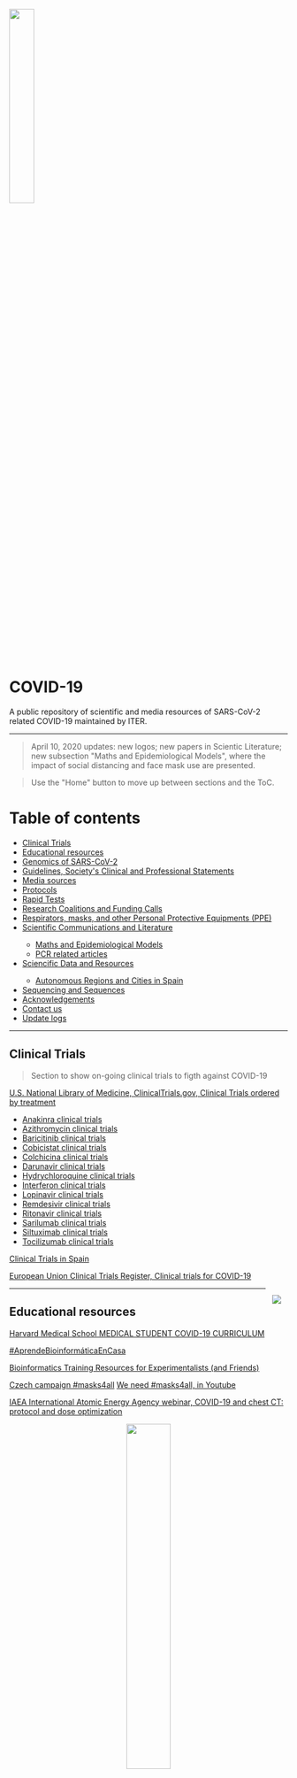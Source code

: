 <!-- ------------------ HEADER ------------------ -->
<!-- Developed and maintained by Jos&eacute; Miguel Lorenzo Salazar
<!-- Researcher on Human Genetics working at the Genomics Division
<!-- of the Institute of Technology an Renewable Energy (ITER)
<!-- Tenerife, Canary Islands, SPAIN
<!-- See the "Contact us" section to collaborate with us to growth
<!-- this repository. ;=)

<!-- ------------------ SECTION ------------------ -->
<p align="left">
  <a href="https://www.iter.es" title="Instituto Tecnológico y de Energ&iacute;as Renovables (ITER) / Institute of Technology and Renewable Energy (ITER)">
    <img src="https://www.iter.es/wp-content/uploads/2016/05/logo.png" width="30%" />
  </a>
</p>

# COVID-19
A public repository of scientific and media resources of SARS-CoV-2 related COVID-19 maintained by ITER.

<hr>
<!-- ------------------ SECTION ------------------ -->

> April 10, 2020 updates: new logos; new papers in Scientic Literature; new subsection "Maths and Epidemiological Models", where the impact of social distancing and face mask use are presented.

> Use the "Home" button to move up between sections and the ToC.

# Table of contents #
<ul>
  <li><a href="#Clinical Trials">Clinical Trials</a></li>
  <li><a href="#Educational resources">Educational resources</a></li>
  <li><a href="#Genomics of SARS-CoV-2">Genomics of SARS-CoV-2</a></li>
  <li><a href="#Guidelines, Society's Clinical and Professional Statements">Guidelines, Society's Clinical and Professional Statements</a></li>
  <li><a href="#Media sources">Media sources</a></li>
  <li><a href="#Protocols">Protocols</a></li>
  <li><a href="#Rapid Tests">Rapid Tests</a></li>
  <li><a href="#Research Coalitions and Funding Calls">Research Coalitions and Funding Calls</a></li>
  <li><a href="#Respirators, masks, and other Personal Protective Equipments (PPE)">Respirators, masks, and other Personal Protective Equipments (PPE)</a></li>
  <li><a href="#Scientific Communications and Literature" >Scientific Communications and Literature</a></li>
  <ul>
    <li><a href="#Maths and Epidemiological Models">Maths and Epidemiological Models </a></li>
    <li><a href="#PCR related articles">PCR related articles</a></li>
  </ul>
  <li><a href="#Sciencific Data and Resources" >Sciencific Data and Resources</a></li>
  <ul><li><a href="#Autonomous Regions and Cities in Spain" >Autonomous Regions and Cities in Spain</a></li></ul>
  <li><a href="#Sequencing and Sequences">Sequencing and Sequences</a></li> 
  <li><a href="#Acknowledgements">Acknowledgements</a></li>
  <li><a href="#Contact us">Contact us</a></li>
  <li><a href="#Update logs">Update logs</a></li>
  </ul>

<hr>
<!-- ------------------ SECTION ------------------ -->

<a name="Clinical Trials"></a>
## Clinical Trials ##
> Section to show on-going clinical trials to figth against COVID-19

[U.S. National Library of Medicine, ClinicalTrials.gov, Clinical Trials ordered by treatment](https://clinicaltrials.gov/ct2/results?cond=COVID&term=&cntry=&state=&city=&dist=)

<ul>

<li><a href="https://clinicaltrials.gov/ct2/results?term=anakinra&cond=COVID">Anakinra clinical trials</a></li>

<li><a href="https://clinicaltrials.gov/ct2/results?term=azithromycin&cond=COVID">Azithromycin clinical trials</a></li>

<li><a href="https://clinicaltrials.gov/ct2/results?term=baricitinib&cond=COVID">Baricitinib clinical trials</a></li>
 
<li><a href="https://clinicaltrials.gov/ct2/results?term=cobicistat&cond=COVID">Cobicistat clinical trials</a></li>

<li><a href="https://clinicaltrials.gov/ct2/results?term=colchicina&cond=COVID">Colchicina clinical trials</a></li>

<li><a href="https://clinicaltrials.gov/ct2/results?term=darunavir&cond=COVID">Darunavir clinical trials</a></li>

<li><a href="https://clinicaltrials.gov/ct2/results?term=hydrychloroquine&cond=COVID">Hydrychloroquine clinical trials</a></li>

<li><a href="https://clinicaltrials.gov/ct2/results?term=interferon&cond=COVID">Interferon clinical trials</a></li>

<li><a href="https://clinicaltrials.gov/ct2/results?term=lopinavir&cond=COVID">Lopinavir clinical trials</a></li>

<li><a href="https://clinicaltrials.gov/ct2/results?term=remdesivir&cond=COVID">Remdesivir clinical trials</a></li>

<li><a href="https://clinicaltrials.gov/ct2/results?term=ritonavir&cond=COVID">Ritonavir clinical trials</a></li>

<li><a href="https://clinicaltrials.gov/ct2/results?term=sarilumab&cond=COVID">Sarilumab clinical trials</a></li>

<li><a href="https://clinicaltrials.gov/ct2/results?term=siltuximab&cond=COVID">Siltuximab clinical trials</a></li>

<li><a href="https://clinicaltrials.gov/ct2/results?term=tocilizumab&cond=COVID">Tocilizumab clinical trials</a></li>

</ul>

[Clinical Trials in Spain](https://clinicaltrials.gov/ct2/results?cond=COVID-19&term=&cntry=ES&state=&city=&dist=&Search=Search)

[European Union Clinical Trials Register, Clinical trials for COVID-19](https://www.clinicaltrialsregister.eu/ctr-search/search?query=covid-19)

<p align="right">
  <a href="#covid-19" title="Up">
    <img src="https://github.com/genomicsITER/COVID-19/blob/master/images/home-icon.png" style="float: right; margin: 10px; padding: 2px;" />
  </a>
</p>

<hr>
<!-- ------------------ SECTION ------------------ -->

<a name="Educational resources"></a>
## Educational resources ##
[Harvard Medical School MEDICAL STUDENT COVID-19 CURRICULUM](https://docs.google.com/document/d/13JfRRw1GEIKz4JCde8WcQBCHnu-7nn11P_z0dHov1eA/preview#)

[#AprendeBioinformáticaEnCasa](https://bioinfogp.cnb.csic.es/courses/quedateencasa/)

[Bioinformatics Training Resources for Experimentalists (and Friends)](https://jasondk.github.io/bioinformatics-edu/)

[Czech campaign #masks4all](https://docs.google.com/document/u/0/d/1EWpWmyjzM4sNBF-7jp_1Y9a-pqiRg0wakGXy7kj11RA/mobilebasic)
[We need #masks4all, in Youtube](https://youtu.be/BoDwXwZXsDI)

[IAEA International Atomic Energy Agency webinar, COVID-19 and chest CT: protocol and dose optimization](https://www.iaea.org/resources/webinar/covid-19-and-chest-ct-protocol-and-dose-optimization)
<p align="center">
    <a href="https://www.iaea.org/resources/webinar/covid-19-and-chest-ct-protocol-and-dose-optimization" title="See this resource">
      <img src="https://www.iaea.org/sites/default/files/iaea-logo.png" width="40%"/>
    </a> 
</p>

[COVID-19 Preparedness for Radiotherapy Departments - Towards Consensus on Best Practices](https://humanhealth.iaea.org/HHW/)
<p align="center">
    <a href="https://humanhealth.iaea.org/HHW/" title="See this resource">
      <img src="https://humanhealth.iaea.org/HHW/resources/images/product-name.png" width="40%"/>
    </a> 
</p>

[Actualización sobre la situación de la COVID-19, Dr. Josep Maria Miró](https://www.youtube.com/watch?v=VcURN4NnaJI)

[SARS-CoV-2 (COVID-19) by the n. EPIDEMIOLOGY AND GLOBAL HEALTH MICROBIOLOGY AND INFECTIOUS DISEASE elife](https://elifesciences.org/articles/57309)

[International AIDS Society COVID-19 and HIV: Webinar series: "COVID-19 and HIV: What you need to know"](https://www.iasociety.org/HIV-Programmes/Cross-cutting-issues/COVID-19-and-HIV-Webinars)

<p align="right">
  <a href="#covid-19" title="Up">
    <img src="https://github.com/genomicsITER/COVID-19/blob/master/images/home-icon.png" style="float: right; margin: 10px; padding: 2px;" />
  </a>
</p>

<hr>
<!-- ------------------ SECTION ------------------ -->

<a name="Genomics of SARS-CoV-2"></a>
## Genomics of SARS-CoV-2 ##
> Section devoted to show main findings in the virus genome.

[Reproducible analyses for rejecting rare genomic inversions in SARS-CoV-2](https://github.com/alexcritschristoph/sars_cov_2_inversion)

[SARS-CoV-2 exhibits intra-host genomic plasticity and low-frequency polymorphic quasispecies](https://www.biorxiv.org/content/10.1101/2020.03.27.009480v1)

[Proyecto Epidemiologia Genomica COVID 19](https://evosalut1.uv.es/)

[CovProfile: profiling the viral genome and gene expressions of SARS-COV2](https://www.biorxiv.org/content/10.1101/2020.04.05.026146v1)

[MERS-CoV recombination: implications about the reservoir and potential for adaptation](https://academic.oup.com/ve/article/2/1/vev023/1753363)

[Genomic diversity of SARS-CoV-2 in Coronavirus Disease 2019 patients](https://academic.oup.com/cid/advance-article/doi/10.1093/cid/ciaa203/5780800)

[The proximal origin of SARS-CoV-2](https://www.nature.com/articles/s41591-020-0820-9)

[Complete Genome Sequence of a 2019 Novel Coronavirus (SARS-CoV-2) Strain Isolated in Nepal](https://mra.asm.org/content/9/11/e00169-20)

[Nanopore target sequencing for accurate and comprehensive detection of SARS-CoV-2 and other respiratory viruses](https://www.medrxiv.org/content/10.1101/2020.03.04.20029538v1)

[Genomic variations of SARS-CoV-2 suggest multiple outbreak sources of transmission](https://www.medrxiv.org/content/10.1101/2020.02.25.20027953v2)

[A SARS-CoV-2-Human Protein-Protein Interaction Map Reveals Drug Targets and Potential Drug-Repurposing](https://www.biorxiv.org/content/10.1101/2020.03.22.002386v3)

[SARS-CoV-2 Receptor ACE2 is an Interferon-Stimulated Gene in Human Airway Epithelial Cells and Is Enriched in Specific Cell Subsets Across Tissues](https://papers.ssrn.com/sol3/papers.cfm?abstract_id=3555145)

[RNA based mNGS approach identifies a novel human coronavirus from two individual pneumonia cases in 2019 Wuhan outbreak](https://www.tandfonline.com/doi/full/10.1080/22221751.2020.1725399)

[Global patterns in coronavirus diversity](https://academic.oup.com/ve/article/3/1/vex012/3866407)

[Evolutionary origins of the SARS-CoV-2 sarbecovirus lineage responsible for the COVID-19 pandemic](https://www.biorxiv.org/content/10.1101/2020.03.30.015008v1)

[LAMP-Seq: Population-Scale COVID-19 Diagnostics Using a Compressed Barcode Space](https://www.biorxiv.org/content/10.1101/2020.04.06.025635v1)

[Characterisation of the transcriptome and proteome of SARS-CoV-2 using direct RNA sequencing and tandem mass spectrometry reveals evidence for a cell passage induced in-frame deletion in the spike glycoprotein that removes the furin-like cleavage site](https://www.biorxiv.org/content/10.1101/2020.03.22.002204v1)

[The architecture of SARS-CoV-2 transcriptome](https://www.biorxiv.org/content/10.1101/2020.03.12.988865v2)

[Direct RNA sequencing and early evolution of SARS-CoV-2](https://www.biorxiv.org/content/10.1101/2020.03.05.976167v2)

[Genomic determinants of pathogenicity in SARS-CoV-2 and other human coronaviruses](https://www.biorxiv.org/content/10.1101/2020.04.05.026450v1)

[Gene expression and in situ protein profiling of candidate SARS-CoV-2 receptors in human airway epithelial cells and lung tissue](https://www.biorxiv.org/content/10.1101/2020.04.07.030742v1)

[The severe acute respiratory syndrome coronavirus 2 (SARS-CoV-2) envelope (E) protein harbors a conserved BH3-like motif](https://www.biorxiv.org/content/10.1101/2020.04.09.033522v1)

<p align="right">
  <a href="#covid-19" title="Up">
    <img src="https://github.com/genomicsITER/COVID-19/blob/master/images/home-icon.png" style="float: right; margin: 10px; padding: 2px;" />
  </a>
</p>
<!-- ------------------ END of GENOMICS SECTION ------------------ -->

<hr>
<!-- ------------------ SECTION ------------------ -->

<a name="Guidelines, Society's Clinical and Professional Statements"></a>
## Guidelines
> A colection of guides and documents from different natianal and international institutions with means to protect people againts COVID-19, including biosafety guidelines, decontamination recommendations and risks, etc. 
> The opinions expressed in there do not reflect ITER institutional position.

[WHO - Laboratory Biosafety Manual - Third Edition](https://www.who.int/csr/resources/publications/biosafety/WHO_CDS_CSR_LYO_2004_11/en/) 

[SemiSyuc]() 
https://semicyuc.org/covid-19/#Documentos
[Plan de Contingencia para los Servicios de Medicina Intensiva frente a la pandemia COVID-19](https://semicyuc.org/wp-content/uploads/2020/03/Plan-Contingencia-COVID-19.pdf) 

[Recommended Guidance for Extended Use and Limited Reuse of N95 Filtering Facepiece Respirators in Healthcare Settings](https://www.cdc.gov/niosh/topics/hcwcontrols/recommendedguidanceextuse.html)

[Recomendaciones Institucionales de la Sociedad Española de Enfermedades Infeccionas y Microbiología Clínica (SEIMC)](https://seimc.org/documentos-cientificos/recomendaciones-institucionales) 

[Documento de posicionamiento de la SEIMC sobre el diagnstico microbiológo de COVID-19](https://seimc.org/contenidos/documentoscientificos/recomendaciones/seimc-rc-2020-Posicionamiento_SEIMC_diagnostico_microbiologico_COVID19.pdf)

[USA CDC Clean & Disinfect
Interim Recommendations for US Households with Suspected/Confirmed Coronavirus Disease 2019](https://www.cdc.gov/coronavirus/2019-ncov/prepare/cleaning-disinfection.html) 

[WHO Laboratory biosafety guidance related to coronavirus disease (COVID-19) interim guidance, 19 March 2020:](https://apps.who.int/iris/handle/10665/331500)
<p align="center">
    <a href="https://apps.who.int/iris/handle/10665/331500" title="See this resource">
      <img src="https://apps.who.int/iris/themes/WHO//images/en/who_logo.svg" width="30%"/>
    </a> 
</p>

[Novel Coronavirus (COVID-19): The American Thoracic Society (ATS) Response](https://www.thoracic.org/professionals/clinical-resources/disease-related-resources/novel-coronavirus.php)
<p align="center">
    <a href="https://www.thoracic.org/professionals/clinical-resources/disease-related-resources/novel-coronavirus.php" title="See this resource">
      <img src="https://www.thoracic.org/_files/images/logoats.jpg" width="40%"/>
    </a> 
</p>

[CEN and CENELEC make European standards available to help prevent the COVID-19 contagion](https://www.cencenelec.eu/News/Press_Releases/Pages/PR-2020-003.aspx)
<p align="center">
    <a href="https://www.cencenelec.eu/News/Press_Releases/Pages/PR-2020-003.aspx" title="See this resource">
      <img src="https://www.cencenelec.eu/_layouts/1033/STYLES/CENCENELECResponsive/img/device-cen-cenelec.gif" width="40%"/>
    </a> 
</p>

[European CDC, Considerations relating to social distancing measures in response to COVID-19 – second update](https://www.ecdc.europa.eu/en/publications-data/considerations-relating-social-distancing-measures-response-covid-19-second)
<p align="center">
    <a href="https://www.ecdc.europa.eu/en/publications-data/considerations-relating-social-distancing-measures-response-covid-19-second" title="See this resource">
      <img src="https://www.ecdc.europa.eu/profiles/custom/ecdc/themes/anthrax/images/logo-ecdc.png" width="25%"/>
    </a> 
</p>

[WHO Home care for patients with COVID-19 presenting with mild symptoms and management of their contacts](https://www.who.int/publications-detail/home-care-for-patients-with-suspected-novel-coronavirus-(ncov)-infection-presenting-with-mild-symptoms-and-management-of-contacts)

[WHO several guidelines to protect Workers Health](https://www.who.int/emergencies/diseases/novel-coronavirus-2019/technical-guidance/health-workers)

<p align="right">
  <a href="#covid-19" title="Up">
    <img src="https://github.com/genomicsITER/COVID-19/blob/master/images/home-icon.png" style="float: right; margin: 10px; padding: 2px;" />
  </a>
</p>

<hr>
<!-- ------------------ SECTION ------------------ -->

<a name="Media sources"></a>
## Media sources
> Selected media articles because of their informative content.
> The opinions expressed in there do not reflect ITER institutional position.

[Financial Times](https://www.ft.com/coronavirus-latest) 

[Example of a device using UV-C for decontamination](https://www.tmghealthtech.com/rds-32) 

[Example of a Rapid Bio Decontamination Service, from Bioquell](https://www.bioquell.com/life-sciences/systems-and-services/decontamination/?lang=en-uk) 

[How did Spain get its coronavirus response so wrong?](https://www.theguardian.com/world/2020/mar/26/spain-coronavirus-response-analysis)

[Mount Sinai to Begin the Transfer of COVID-19 Antibodies into Critically Ill Patients](https://inside.mountsinai.org/blog/mount-sinai-to-begin-the-transfer-of-covid-19-antibodies-into-critically-ill-patients/)

[Los sesgos que engañan al cerebro durante la pandemia, El País](https://elpais.com/ciencia/2020-03-26/los-sesgos-que-enganan-al-cerebro-durante-la-pandemia.html) 

[The Ibuprofen Debate Reveals the Danger of Covid-19 Rumors](https://www.wired.com/story/the-ibuprofen-debate-reveals-the-danger-of-covid-19-rumors/) 

[Rockefeller-Led Team Launches Initiative to Study COVID-19 Genetic Vulnerability (GenomeWeb)](https://www.genomeweb.com/infectious-disease/rockefeller-led-team-launches-initiative-study-covid-19-genetic-vulnerability)

[El Cabildo de Tenerife aporta una máquina de análisis de COVID-19](http://www.diariodetenerife.info/el-cabildo-de-tenerife-aporta-una-maquina-de-analisis-de-covid-19-que-hace-50-pruebas-por-hora/)

[Investigadores del ITER y de La Candelaria aceleran el método de diagnóstico del Covid-19](http://www.diariodetenerife.info/investigadores-del-iter-y-de-la-candelaria-aceleran-el-metodo-de-diagnostico-del-covid-19/)

[COVID-19: Why we should all wear masks — There is new scientific rationale](https://medium.com/@Cancerwarrior/covid-19-why-we-should-all-wear-masks-there-is-new-scientific-rationale-280e08ceee71)

[Over 24,000 coronavirus research papers are now available in one place](https://www.technologyreview.com/s/615367/coronavirus-24000-research-papers-available-open-data/)

[How sewage could reveal true scale of coronavirus outbreak](https://www.nature.com/articles/d41586-020-00973-x)

[Why It’s So Freaking Hard To Make A Good COVID-19 Model](https://fivethirtyeight.com/features/why-its-so-freaking-hard-to-make-a-good-covid-19-model/)

[NYT, Bad News Wrapped in Protein: Inside the Coronavirus Genome](https://www.nytimes.com/interactive/2020/04/03/science/coronavirus-genome-bad-news-wrapped-in-protein.html)

<p align="right">
  <a href="#covid-19" title="Up">
    <img src="https://github.com/genomicsITER/COVID-19/blob/master/images/home-icon.png" style="float: right; margin: 10px; padding: 2px;" />
  </a>
</p>

<hr>
<!-- ------------------ SECTION ------------------ -->

<a name="Protocols"></a>
## Protocols ##

[Shared SARS-COV-2 DIAGNOSTIC PIPELINES at FinDX](https://www.finddx.org/covid-19/pipeline/)
<p align="center">
    <a href="https://www.finddx.org/covid-19/pipeline/" title="See this resource">
      <img src="https://www.finddx.org/wp-content/themes/find/img/logo_header.svg" width="15%"/>
    </a> 
</p>

[WHO Coronavirus disease (COVID-19) technical guidance: Laboratory testing for 2019-nCoV in humans (Updated March 25, 2020)](https://www.who.int/emergencies/diseases/novel-coronavirus-2019/technical-guidance/laboratory-guidance) [In-house developed molecular assays, not validated, probably still under development, but not necessarily updated here](https://www.who.int/docs/default-source/coronaviruse/whoinhouseassays.pdf?sfvrsn=de3a76aa_2)

<ul>
<li>
<a href="http://ivdc.chinacdc.cn/kyjz/202001/t20200121_211337.html" title="See this resorce">China CDC Primers and probes for detection 2019-nCoV (24 January 2020)</a>
  </li>
<li>
<a href="https://www.who.int/docs/default-source/coronaviruse/protocol-v2-1.pdf?sfvrsn=a9ef618c_2" title="See this resorce">Diagnostic detection of Wuhan coronavirus 2019 by real-time RT-PCR – Charité, Berlin Germany (17 January 2020)</a>
  </li>
<li>
<a href="https://www.who.int/docs/default-source/coronaviruse/peiris-protocol-16-1-20.pdf?sfvrsn=af1aac73_4" title="See this resorce">Detection of 2019 novel coronavirus (2019-nCoV) in suspected human cases by RT-PCR – Hong Kong University (23 January 2020)</a>
  </li>
<li>
<a href="https://www.who.int/docs/default-source/coronaviruse/conventional-rt-pcr-followed-by-sequencing-for-detection-of-ncov-rirl-nat-inst-health-t.pdf?sfvrsn=42271c6d_4" title="See this resorce">PCR and sequencing protocol for 2019-nCoV - Department of Medical Sciences, Ministry of Public Health, Thailand (Updated 28 January 2020)</a>
  </li>
<li>
<a href="https://www.who.int/docs/default-source/coronaviruse/method-niid-20200123-2.pdf?sfvrsn=fbf75320_7" title="See this resorce">PCR and sequencing protocols for 2019-nCoV- National Institute of Infectious Diseases Japan (24 January 2020)</a>
  </li>
<li>
<a href="https://www.fda.gov/media/134922/download" title="See this resorce">US CDC Real-Time RT-PCR Panel for Detection 2019-Novel Coronavirus (28 January 2020)</a>
  </li>
<li>
<a href="https://www.who.int/docs/default-source/coronaviruse/uscdcrt-pcr-panel-primer-probes.pdf?sfvrsn=fa29cb4b_2" title="See this resorce">US CDC panel primer and probes– U.S. CDC, USA (28 January 2020)</a>
  </li>
<li>
<a href="https://www.who.int/docs/default-source/coronaviruse/real-time-rt-pcr-assays-for-the-detection-of-sars-cov-2-institut-pasteur-paris.pdf?sfvrsn=3662fcb6_2" title="See this resorce">Real-time RT-PCR assays for the detection of SARS-CoV-2 Institut Pasteur, Paris (2 March 2020)</a>
  </li>
</ul>
  
[RT-qPCR detection of SARS-CoV-2 RNA from patient nasopharyngeal swab using Qiagen RNEasy kits or directly via omission of an extraction step](https://www.biorxiv.org/content/10.1101/2020.03.20.001008v1) 

[Broad Institute](https://www.broadinstitute.org/files/publications/special/COVID-19%20detection%20(updated).pdf) 

[Analytical sensibility and specificity of two RT-qPCR protocols for SARS-CoV-2 detection performed in an automated workflow](https://www.medrxiv.org/content/10.1101/2020.03.07.20032326v1) 

[NIID Japan](https://www.niid.go.jp/niid/en/2019-ncov-e/9334-ncov-vir3-2.html)
[Detection of second case of 2019-nCoV infection in Japan](https://www.niid.go.jp/niid/en/examination.html)

[USA CDC Center for Disease and Control Coronavirus Disease 2019 (COVID-19)](https://www.cdc.gov/coronavirus/2019-ncov/lab/index.html?CDC_AA_refVal=https%3A%2F%2Fwww.cdc.gov%2Fcoronavirus%2F2019-ncov%2Flab%2Frt-pcr-detection-instructions.html) 
[RT-PCR protocol](https://www.fda.gov/media/134922/download) 

[Chinese Center for Disease and Control and Prevention](http://www.chinacdc.cn/en/COVID19/)
[China CDC Real-time RT-PCR protocol](http://www.chinacdc.cn/en/COVID19/202003/P020200323390496137554.pdf)

[SwabSeq. Allows for detection of SARS-COV-2 genomic RNA, without purification, in a single-step RT-PCR followed by sequencing. By OctanBio](https://github.com/octantbio/SwabSeq)

[A Massively Parallel COVID-19 Diagnostic Assay for Simultaneous Testing of 19200 Patient Samples, in Twitter](https://twitter.com/hsalis/status/1241121806473461760?s=20)  | [Protocol](https://t.co/x2c2v8uvw3?amp=1) | [Primers & Spike-in Controls](https://t.co/9cWzQrfz5P?amp=1)

[DIRECT RT-qPCR DETECTION OF SARS-CoV-2 RNA FROM PATIENT NASOPHARYNGEAL SWABS WITHOUT AN RNA EXTRACTION STEP](https://www.biorxiv.org/content/10.1101/2020.03.20.001008v2)

<p align="right">
  <a href="#covid-19" title="Up">
    <img src="https://github.com/genomicsITER/COVID-19/blob/master/images/home-icon.png" style="float: right; margin: 10px; padding: 2px;" />
  </a>
</p>

<hr>
<!-- ------------------ SECTION ------------------ -->

<a name="Rapid Tests"></a>
## Rapid Tests ##
> Section to highlight contributions to rapid tests production and testing.

[Fast, portable tests come online to curb coronavirus pandemic, Nature. See table inside](https://www.nature.com/articles/d41587-020-00010-2)

<p align="right">
  <a href="#covid-19" title="Up">
    <img src="https://github.com/genomicsITER/COVID-19/blob/master/images/home-icon.png" style="float: right; margin: 10px; padding: 2px;" />
  </a>
</p>

<hr>
<!-- SECTION -->

<a name="Research Coalitions and Funding Calls"></a>
## Research Coalitions and Funding Calls ##
> Section to collect open calls in the research funding arena.

[COVID-19 Clinical Research Coalition](https://covid19crc.org/)

[COVID-Zero Coalition](https://wellcome.ac.uk/what-we-do/our-work/coronavirus-covid-19/investment/covid-zero)

[WHO The Global Preparedness Monitoring Board](https://apps.who.int/gpmb/)

[CaixaImpulse COVID-19 Call for projects that address the COVID-19 emergency open until 15 April](https://caixaimpulse.com/programme?program_id=PROGRAMME_COVID_19)

[European Comission Funding & tender opportunities Single Electronic Data Interchange Area (SEDIA)](https://ec.europa.eu/info/funding-tenders/opportunities/portal/screen/covid-19)

[European Research Council List of ERC-funded Research Projects related to coronavirus](https://erc.europa.eu/list-erc-funded-research-projects-related-coronavirus)

[European Comission Coronavirus research and innovation. Research and innovation projects and initiatives to tackle the spread of coronavirus and preparedness for other outbreaks](https://ec.europa.eu/info/research-and-innovation/research-area/health-research-and-innovation/coronavirus-research_en)

[Solicitud urgente de Expresiones de Interés para la financiacin extraordinaria de proyectos de investigacin sobre el SARS-CoV-2 y la enfermedad COVID-19, Ministerio de Ciencia e Innovacin, España](https://www.isciii.es/QueHacemos/Financiacion/Paginas/SolicitudExpresionesInteresCoVid19.aspx#new_tab?utm_source=rss&utm_medium=rss&utm_campaign=solicitud-urgente-de-expresiones-de-interes-para-la-financiacion-extraordinaria-de-proyectos-de-investigacion-sobre-el-sars-cov-2-y-la-enfermedad-covid19)

[The Open COVID Pledge](https://opencovidpledge.org/)
<p align="center">
    <a href="https://opencovidpledge.org/" title="See this resource">
      <img src="https://opencovidpledge.org/wp-content/uploads/OCP_Logos/cropped-OCP_WP_logo_240x240.png" width="20%"/>
    </a> 
</p>

<p align="right">
  <a href="#covid-19" title="Up">
    <img src="https://github.com/genomicsITER/COVID-19/blob/master/images/home-icon.png" style="float: right; margin: 10px; padding: 2px;" />
  </a>
</p>

<hr>
<!-- ------------------ SECTION ------------------ -->

<a name="Respirators, masks, and other Personal Protective Equipments (PPE)"></a>
## Respirators, masks, and other Personal Protective Equipments (PPE)
> A selection of websites to understand what a respirator or a mask is, and what are the differences between the different personal protective equipments.

[N95 Respirators and Surgical Masks (Face Masks)](https://www.fda.gov/medical-devices/personal-protective-equipment-infection-control/n95-respirators-and-surgical-masks-face-masks)

[Comparison of nanoparticle filtration performance of NIOSH-approved and CE-marked particulate filtering facepiece respirators](https://www.ncbi.nlm.nih.gov/pubmed/19261695)
https://www.ncbi.nlm.nih.gov/pubmed/19261695

[Comparison of FFP2, KN95, and N95 and Other Filtering Facepiece Respirator Classes](https://multimedia.3m.com/mws/media/1791500O/comparison-ffp2-kn95-n95-filtering-facepiece-respirator-classes-tb.pdf) 

[Ventilators are in high demand for Covid-19 patients. How do they work?](https://www.statnews.com/2020/03/30/covid-19-ventilators-how-they-work/)

[Guías para la fabricación de mascarillas y ropa de protección, Ministerio de Sanidad](https://www.mincotur.gob.es/es-es/COVID-19/Paginas/guias-para-fabricacion-de-mascarillas-y-ropa-de-proteccion.aspx)

[Clarificación de los diferentes tipos de mascarillas, Ministerio de Sanidad](https://www.redaccionmedica.com/contenido/images/1_clarificacion_diferentes_tipos_mascarillas.pdf)

[Marcado CE de las mascarillas, Ministerio de Industrial, Comercio y Turismo](https://www.mincotur.gob.es/es-es/COVID-19/GuiaFabricacionEPIs/2_mascarillas_tipo_EPI_como_legalizarlas_v2.0.pdf)

[Widespread use of face masks in public may slow the spread of SARS CoV-2: an ecological study](https://www.medrxiv.org/content/10.1101/2020.03.31.20048652v1)

[Face mask use in the general population and optimal resource allocation during the COVID-19 pandemic](https://www.medrxiv.org/content/10.1101/2020.04.04.20052696v1)

[Efficacy of face mask in preventing respiratory virus transmission: a systematic review and meta-analysis](https://www.medrxiv.org/content/10.1101/2020.04.03.20051649v1)

[Can N95 respirators be reused after disinfection? And for how many times?](https://www.medrxiv.org/content/10.1101/2020.04.01.20050443v1)

[N95 Mask Decontamination using Standard Hospital Sterilization Technologies](https://www.medrxiv.org/content/10.1101/2020.04.05.20049346v1)


<p align="right">
  <a href="#covid-19" title="Up">
    <img src="https://github.com/genomicsITER/COVID-19/blob/master/images/home-icon.png" style="float: right; margin: 10px; padding: 2px;" />
  </a>
</p>

<hr>
<!-- ------------------ SECTION ------------------ -->

<a name="Scientific Communications and Literature"></a>
## Scientific Communications and Literature
> Reminder. Notice that a number of these papers might be preliminary reports that have not been peer-reviewed. 
> They should not be regarded as conclusive, guide clinical practice/health-related behavior, or be reported in news media as established information.
<br />

[COVID-19 SARS-CoV-2 preprints from medRxiv and bioRxiv](https://connect.medrxiv.org/relate/content/181)
<p align="center">
    <a href="https://connect.medrxiv.org/relate/content/181" title="See this resource">
      <img src="https://github.com/genomicsITER/COVID-19/blob/master/images/medRxiv-bioRxiv.png" width="40%"/>
    </a> 
</p>

[REACTing research & action targeting emerging infectious diseases web portal. Selection of the most relevant articles published on COVID-19 on a bi-weekly basis. France](https://reacting.inserm.fr/literature-review/)

[SemanticScholar COVID-19 Open Research Dataset (CORD-19)](https://pages.semanticscholar.org/coronavirus-research)
<p align="center">
    <a href="https://pages.semanticscholar.org/coronavirus-research" title="See this resource">
      <img src="https://github.com/genomicsITER/COVID-19/blob/master/images/CORD-19.png" width="40%"/>
    </a> 
</p>

[Early warnings of novel coronavirus from genomic epidemiology and the global open scientific response](https://bedford.io/blog/genomic-epi-for-ncov-response/) 

[A Novel Coronavirus from Patients with Pneumonia in China, 2019](https://www.nejm.org/doi/10.1056/NEJMoa2001017) 

[Novel 2019 coronavirus genome](http://virological.org/t/novel-2019-coronavirus-genome/319) 

[Early Transmission Dynamics in Wuhan, China, of Novel Coronavirus–Infected Pneumonia](https://www.nejm.org/doi/full/10.1056/NEJMoa2001316) 

[Aerosol and Surface Stability of SARS-CoV-2 as Compared with SARS-CoV-1](https://www.nejm.org/doi/full/10.1056/NEJMc2004973) 

[A pneumonia outbreak associated with a new coronavirus of probable bat origin](https://www.nature.com/articles/s41586-020-2012-7?WT.ec_id=NATURE-20200312) 

[Research and Development on Therapeutic Agents and Vaccines for COVID-19 and Related Human Coronavirus Diseases](https://pubs.acs.org/doi/10.1021/acscentsci.0c00272) 

[A new coronavirus associated with human respiratory disease in China](https://www.nature.com/articles/s41586-020-2008-3?WT.ec_id=NATURE-20200312) 

[Rational use of face masks in the COVID-19 pandemic](https://www.thelancet.com/journals/lanres/article/PIIS2213-2600(20)30134-X) 

[Three Emerging Coronaviruses in Two Decades
The Story of SARS, MERS, and Now COVID-19](https://academic.oup.com/ajcp/article/153/4/420/5735509) 

[Genomic characterisation and epidemiology of 2019 novel coronavirus: implications for virus origins and receptor binding](https://www.sciencedirect.com/science/article/pii/S0140673620302518) 

[Characteristics of pediatric SARS-CoV-2 infection and potential evidence for persistent fecal viral shedding](https://doi.org/10.1038/s41591-020-0817-4) 

[A contingency plan for the management of the 2019 novel coronavirus outbreak in neonatal intensive care units](https://www.thelancet.com/journals/lanchi/article/PIIS2352-4642(20)30040-7/fulltext) 

[Managing neonates with respiratory failure due to SARS-CoV-2](https://www.thelancet.com/journals/lanchi/article/PIIS2352-4642(20)30073-0/fulltext) 

[Clinical course and risk factors for mortality of adult inpatients with COVID-19 in Wuhan, China: a retrospective cohort study](https://www.thelancet.com/journals/lancet/article/PIIS0140-6736(20)30566-3/fulltext) 

[Clinical Features of 69 Cases with Coronavirus Disease 2019 in Wuhan,China](https://doi.org/10.1093/cid/ciaa272) 

[Coronavirus Disease 2019: Coronaviruses and Blood Safety](https://doi.org/10.1016/j.tmrv.2020.02.003) 

[COVID-19: what is next for public health?](https://doi.org/10.1016/S0140-6736(20)30374-3) 

[Transmission of 2019-nCoV Infection from an Asymptomatic Contact in Germany](https://www.nejm.org/doi/full/10.1056/NEJMc2001468) 

[Understanding of COVID-19 based on current evidence](https://www.ncbi.nlm.nih.gov/pubmed/32096567) 

[Aerosol and Surface Stability of SARS-CoV-2 as Compared with SARS-CoV-1](https://www.nejm.org/doi/full/10.1056/NEJMc2004973) 

[Clinical Characteristics of Coronavirus Disease 2019 in China](https://www.nejm.org/doi/full/10.1056/NEJMoa2002032) 

[A Trial of Lopinavir–Ritonavir in Adults Hospitalized with Severe Covid-19](https://www.nejm.org/doi/full/10.1056/NEJMoa2001282) 

[CDC Coronavirus Disease 2019 (COVID-19) publications](https://www.cdc.gov/coronavirus/2019-ncov/publications.html) 

[Molecular Diagnosis of a Novel Coronavirus (2019-nCoV) Causing an Outbreak of Pneumonia](https://academic.oup.com/clinchem/advance-article/doi/10.1093/clinchem/hvaa029/5719336) 

[NIID National Institute for Infectious Diseases Manual for the Detection of Pathogen 2019-nCoV](https://www.niid.go.jp/niid/en/examination/9493-labmanual-en.html) 

[Coronavirus Disease 2019 (COVID-19) in Italy](https://jamanetwork.com/journals/jama/fullarticle/2763401) 

[Case-Fatality Rate and Characteristics of Patients Dying in Relation to COVID-19 in Italy](https://jamanetwork.com/journals/jama/fullarticle/2763667) 

[Critical Care Utilization for the COVID-19 Outbreak in Lombardy, Italy. Early Experience and Forecast During an Emergency Response](https://jamanetwork.com/journals/jama/fullarticle/2763188)

[Detection of SARS-CoV-2 in Different Types of Clinical Specimens](https://jamanetwork.com/journals/jama/fullarticle/2762997) 

[OVID-19 in Singapore—Current Experience: Critical Global Issues That Require Attention and Action](https://jamanetwork.com/journals/jama/fullarticle/2761890)

[Coronavirus Disease 2019 and Influenza](https://jamanetwork.com/journals/jama/fullarticle/2762386) 

[Coronavirus Infections—More Than Just the Common Cold](https://jamanetwork.com/journals/jama/fullarticle/2759815) 

[Direct RNA nanopore sequencing of full-length coronavirus genomes provides novel insights into structural variants and enables modification analysis](https://europepmc.org/article/MED/31439691) 

[Diagnosis of Acute Respiratory Syndrome Coronavirus 2 Infection by Detection of Nucleocapsid Protein](https://www.medrxiv.org/content/10.1101/2020.03.07.20032524v2)

[Clinical course and risk factors for mortality of adult inpatients with COVID-19 in Wuhan, China: a retrospective cohort study](https://www.thelancet.com/journals/lancet/article/PIIS0140-6736(20)30566-3/fulltext)

[Transcriptional Inhibition of Host Viral Entry Proteins as a Therapeutic Strategy for SARS-CoV-2](https://www.preprints.org/manuscript/202003.0360/v1)

[Human leukocyte antigen susceptibility map for SARS-CoV-2](https://www.medrxiv.org/content/10.1101/2020.03.22.20040600v1)

[An international comparison of the second derivative of COVID-19 deaths after implementation of social distancing measures](https://www.medrxiv.org/content/10.1101/2020.03.25.20041475v1)

[Estimating the number of infections and the impact of nonpharmaceutical interventions on COVID-19 in 11 European countries](https://www.imperial.ac.uk/media/imperial-college/medicine/sph/ide/gida-fellowships/Imperial-College-COVID19-Europe-estimates-and-NPI-impact-30-03-2020.pdf)

[Susceptibility of ferrets, cats, dogs, and different domestic animals to SARS-coronavirus-2](https://www.biorxiv.org/content/10.1101/2020.03.30.015347v1)

[https://www.medrxiv.org/content/10.1101/2020.02.26.20028373v1.full.pdf](https://www.medrxiv.org/content/10.1101/2020.02.26.20028373v1)

[Development of a Laboratory-safe and Low-cost Detection Protocol for SARS-CoV-2 of the Coronavirus Disease 2019 (COVID-19)](http://www.en-journal.org/journal/view.html?doi=10.5607/en20009)

[Clinical and virological data of the first cases of COVID-19 in Europe: a case series](https://www.sciencedirect.com/science/article/pii/S1473309920302000?via%3Dihub)

[SARS-CoV-2 detection from nasopharyngeal swab samples without RNA extraction](https://www.biorxiv.org/content/10.1101/2020.03.28.013508v1)

[Nature Special Report. Special report: The simulations driving the world’s response to COVID-19. How epidemiologists rushed to model the coronavirus pandemic](https://www.nature.com/articles/d41586-020-01003-6)

[Respiratory virus shedding in exhaled breath and efficacy of face masks](https://www.nature.com/articles/s41591-020-0843-2)

[SARS-CoV-2 neutralizing serum antibodies in cats: a serological investigation](https://www.biorxiv.org/content/10.1101/2020.04.01.021196v1)

[Virological assessment of hospitalized patients with COVID-2019](https://www.nature.com/articles/s41586-020-2196-x)

[Identifying SARS-CoV-2 related coronaviruses in Malayan pangolins](https://www.nature.com/articles/s41586-020-2169-0)

[Potent Antiviral Activities of Type I Interferons to SARS-CoV-2 Infection](https://www.biorxiv.org/content/10.1101/2020.04.02.022764v2)

[An alternative workflow for molecular detection of SARS-CoV-2 - escape from the NA extraction kit-shortage](https://www.medrxiv.org/content/10.1101/2020.03.27.20044495v1)

[Is low dose radiation therapy a potential treatment for COVID-19 pneumonia?](https://www.thelancet.com/journals/lancet/article/PIIS0140-6736(20)30304-4/fulltext)

[Clinical characteristics of the recovered COVID-19 patients with re-detectable positive RNA test](https://www.medrxiv.org/content/10.1101/2020.03.26.20044222v1)

[The convalescent sera option for containing COVID-19](https://www.jci.org/articles/view/138003/pdf)

[Novel Coronavirus Infection in Newborn Babies Under 28 Days in China](https://erj.ersjournals.com/content/early/2020/04/01/13993003.00697-2020)

[A case of SARS-CoV-2 carrier for 32 days with several times false negative nucleic acid tests](https://www.medrxiv.org/content/10.1101/2020.03.31.20045401v1)

[Loss of smell and taste in combination with other symptoms is a strong predictor of COVID-19 infection](https://www.medrxiv.org/content/10.1101/2020.04.05.20048421v1)

[Toilets dominate environmental detection of SARS-CoV-2 virus in a hospital](https://www.medrxiv.org/content/10.1101/2020.04.03.20052175v1)

[Validation of a Lysis Buffer Containing 4 M Guanidinium Thiocyanate (GITC)/ Triton X-100 for Extraction of SARS-CoV-2 RNA for COVID-19 Testing: Comparison of Formulated Lysis Buffers Containing 4 to 6 M GITC, Roche External Lysis Buffer and Qiagen RTL Lysis Buffer](https://www.medrxiv.org/content/10.1101/2020.04.05.20049346v1)

[An orally bioavailable broad-spectrum antiviral inhibits SARS-CoV-2 in human airway epithelial cell cultures and multiple coronaviruses in mice](https://stm.sciencemag.org/content/early/2020/04/03/scitranslmed.abb5883)

<!--
[]()
[]()
[]()
[]()
[]()
[]()
[]()
-->

<p align="right">
  <a href="#covid-19" title="Up">
    <img src="https://github.com/genomicsITER/COVID-19/blob/master/images/home-icon.png" style="float: right; margin: 10px; padding: 2px;" />
  </a>
</p>

<hr>
<!-- ------------------ SUBSECTION ------------------ -->

<a name="Maths and Epidemiological Models"></a>
## Maths and Epidemiological Models
> Subsection dedicated to PCR (RT-qPCR) and related topics.
<br />

[Modelo para el estudio de la dinámica de transmisión del SARS-CoV-2 y la enfermedad COVID19. Descripción técnica](https://covid19.webs.upv.es/INFORMES/Explicacion_tecnica.pdf)

[The use of facemasks to prevent respiratory infection: a literature review in the context of the Health Belief Model](https://www.ncbi.nlm.nih.gov/pmc/articles/PMC4293989/)

[Reproductive numbers, epidemic spread and control in a community of households](https://www.ncbi.nlm.nih.gov/pmc/articles/PMC2731010/)

[Mathematical Modeling of the Effectiveness of Facemasks in Reducing the Spread of Novel Influenza A (H1N1)](https://www.ncbi.nlm.nih.gov/pmc/articles/PMC2818714/)

[The role of facemasks and hand hygiene in the prevention of influenza transmission in households: results from a cluster randomised trial; Berlin, Germany, 2009-2011](https://bmcinfectdis.biomedcentral.com/articles/10.1186/1471-2334-12-26)

[Mask use, hand hygiene, and seasonal influenza-like illness among young adults: A randomized intervention trial](https://academic.oup.com/jid/article/201/4/491/861190)

[Unraveling R0: Considerations for Public Health Applications](https://www.ncbi.nlm.nih.gov/pmc/articles/PMC3935673/)

[The Immediate Effect of COVID-19 Policies on Social Distancing Behavior in the United States](https://papers.ssrn.com/sol3/papers.cfm?abstract_id=3571421)

[Flattening the curve before it flattens us: hospital critical care capacity limits and mortality from novel coronavirus (SARS-CoV2) cases in US counties - 3 and 6 week projections from April 2, 2020](https://behcolumbia.files.wordpress.com/2020/04/flattening-the-curve-before-it-flattens-us-20200405b.pdf)

[Sustainable social distancing through facemask use and testing during the Covid-19 pandemic](https://www.medrxiv.org/content/10.1101/2020.04.01.20049981v1)

<p align="right">
  <a href="#covid-19" title="Up">
    <img src="https://github.com/genomicsITER/COVID-19/blob/master/images/home-icon.png" style="float: right; margin: 10px; padding: 2px;" />
  </a>
</p>

<hr>
<!-- ------------------ SUBSECTION ------------------ -->

<a name="PCR related articles"></a>
## PCR related articles
> Subsection dedicated to PCR (RT-qPCR) and related topics.
<br />

[Positive RT-PCR Test Results in Patients Recovered From COVID-19](https://jamanetwork.com/journals/jama/fullarticle/2762452) 

[Detection of 2019 novel coronavirus (2019-nCoV) by real-time RT-PCR](https://www.eurosurveillance.org/content/10.2807/1560-7917.ES.2020.25.3.2000045) 

[Analytical sensibility and specificity of two RT-qPCR protocols for SARS-CoV-2 detection performed in an automated workflow](https://www.medrxiv.org/content/10.1101/2020.03.07.20032326v1)

[Portable and accurate diagnostics for COVID-19: Combined use of the miniPCR thermocycler and a well-plate reader for SARS-Co2 virus detection](https://www.medrxiv.org/content/10.1101/2020.04.03.20052860v1)

[Reverse-transcription quantitative PCR directly from cells without RNA extraction and without isothermal reverse-transcription: a ‘zero-step’ RT-qPCR protocol](https://academic.oup.com/biomethods/article/2/1/bpx008/3858804)

[Estimating false-negative detection rate of SARS-CoV-2 by RT-PCR](https://www.medrxiv.org/content/10.1101/2020.04.05.20053355v1)

[Efficient and Practical Sample Pooling High-Throughput PCR Diagnosis of COVID-19](https://www.medrxiv.org/content/10.1101/2020.04.06.20052159v1)

[The Potential Use of Unprocessed Sample for RT-qPCR Detection of COVID-19 without an RNA Extraction Step](https://www.biorxiv.org/content/10.1101/2020.04.06.028811v1)

<p align="right">
  <a href="#covid-19" title="Up">
    <img src="https://github.com/genomicsITER/COVID-19/blob/master/images/home-icon.png" style="float: right; margin: 10px; padding: 2px;" />
  </a>
</p>

<hr>
<!-- ------------------ SECTION ------------------ -->

<a name="Sciencific Data and Resources"></a>
## Sciencific Data and Resources ##
[2019 Novel Coronavirus COVID-19 (2019-nCoV) Data Repository by Johns Hopkins CSSE](https://github.com/CSSEGISandData/COVID-19)
<p align="center">
  <a href="https://github.com/CSSEGISandData/COVID-19" title="See this resource">
    <img src="https://github.com/genomicsITER/COVID-19/blob/master/images/JHU-CSSE_dashboard.png" width="40%" />
  </a>
</p>

[Nextstrain. Real-time tracking of pathogen evolution](https://nextstrain.org/)
<p align="center">
  <a href="https://nextstrain.org/" title="See this resource">
    <img src="https://nextstrain.org/dist/ea8c3e13e8c17436264760d638ab970e.png" width="10%" />
  </a>
</p>

[Artic Network](https://artic.network/ncov-2019)
<p align="center">
    <a href="https://artic.network/ncov-2019" title="See this resource">
      <img src="https://artic.network/assets/images/artic-logo-sticker.png" width="10%" />
    </a> 
</p>

[GISAID](https://www.gisaid.org/)
<p align="center">
    <a href="https://www.gisaid.org/" title="See this resource">
      <img src="https://www.gisaid.org/fileadmin/gisaid/img/schild.png" width="20%"/>
    </a> 
</p>

[NCBI SARS-CoV-2 (Severe acute respiratory syndrome coronavirus 2) Sequences](https://www.ncbi.nlm.nih.gov/genbank/sars-cov-2-seqs/)

[Virological](http://virological.org/)
<p align="center">
    <a href="http://virological.org/" title="See this resource">
      <img src="http://virological.org/uploads/default/original/1X/7897c4e655617c4b6fe71a98eaa97a38778f0623.png" width="20%"/>
    </a> 
</p>

[National Genomics Data Center, Beijing Institute of Genomics, Chinese Academy of Sciences](https://bigd.big.ac.cn/ncov/v2?lang=en) [Released genomes](https://bigd.big.ac.cn/ncov/release_genome)
<p align="center">
    <a href="https://bigd.big.ac.cn/ncov/v2?lang=en" title="See this resource">
      <img src="https://bigd.big.ac.cn/static/image/nsti.png" width="20%"/>
    </a> 
</p>

[EMBL-EBI COVID-19 Portal](https://www.ebi.ac.uk/covid-19)
<p align="center">
    <a href="https://www.ebi.ac.uk/covid-19" title="See this resource">
      <img src="https://github.com/genomicsITER/COVID-19/blob/master/images/EMBL-EBI-COVID19.png" width="30%"/>
    </a> 
</p>

[Nanopore (ONT) Novel Coronavirus information(COVID-19)](https://nanoporetech.com/about-us/news/novel-coronavirus-covid-19-information-and-updates)
<p align="center">
    <a href="https://nanoporetech.com/about-us/news/novel-coronavirus-covid-19-information-and-updates" title="See this resource">
      <img src="https://nanoporetech.com/themes/custom/nanopore/images/ont-logo.svg" width="40%"/>
    </a> 
</p>

[Clustering COVID-19 research papers](https://gclen.github.io/covid19-kaggle/plots/umap_covid-19_interactive.html)

[Análisis de los datos de COVID-19 en España, por Z Data Labs](https://zzdatalabs.com/coronavirus-es/)
<p align="center">
    <a href="https://zzdatalabs.com/coronavirus-es/" title="See this resource">
      <img src="https://zzdatalabs.com/wp-content/uploads/2019/07/Extended_headerAsset-21.png" width="40%"/>
    </a> 
</p>

[COVID-19 3D visualizer](https://www.covidvisualizer.com/)
<p align="center">
    <a href="https://www.covidvisualizer.com/" title="See this resource">
      <img src="https://github.com/genomicsITER/COVID-19/blob/master/images/covidvisualizer.com.png" width="30%"/>
    </a> 
</p>

[Coronavirus COVID-19 Global Cases by the Center for Systems Science and Engineering (CSSE) at Johns Hopkins University (JHU)](https://www.arcgis.com/apps/opsdashboard/index.html#/bda7594740fd40299423467b48e9ecf6)

[Uniform analysis of coronavirus and SARS-COV-2 nanopore direct RNA sequencing datasets using MasterOfPores](https://biocorecrg.github.io/covid/)

[European Centre for Disease Prevention and Control](https://data.europa.eu/euodp/en/data/dataset/covid-19-coronavirus-data)
[European Centre for Disease Prevention and Control, data](https://www.ecdc.europa.eu/en/publications-data/download-todays-data-geographic-distribution-covid-19-cases-worldwide)
<p align="center">
    <a href="https://www.ecdc.europa.eu/en/publications-data/download-todays-data-geographic-distribution-covid-19-cases-worldwide" title="See this resource">
      <img src="https://data.europa.eu/euodp/sites/all/themes/openDataPortalTheme/images/odp_en.png" width="40%"/>
    </a> 
</p>

[European Data Portal, data for Spain, Evolución de enfermedad por el coronavirus (COVID-19)](https://www.europeandataportal.eu/data/datasets?locale=en&query=covid%20&page=1&country=es)
<p align="center">
    <a href="https://www.europeandataportal.eu/data/datasets?locale=en&query=covid%20&page=1&country=es" title="See this resource">
      <img src="https://data.europa.eu/euodp/sites/all/themes/openDataPortalTheme/images/odp_en.png" width="40%"/>
    </a> 
</p>

[IHME, Institute for Health Metrics and Evaluation, USA data](https://covid19.healthdata.org/projections?sfns=mo)
<p align="center">
    <a href="https://covid19.healthdata.org/projections?sfns=mo" title="See this resource">
      <img src="https://covid19.healthdata.org/dist/images/ihme-logo.svg" width="30%"/>
    </a> 
</p>

<hr>

[Ministerio de Sanidad, España](https://www.mscbs.gob.es/profesionales/saludPublica/ccayes/alertasActual/nCov-China/home.html)
<br>
<p align="center">
    <a href="https://www.mscbs.gob.es/profesionales/saludPublica/ccayes/alertasActual/nCov-China/home.html" title="See this resource">
      <img src="https://www.mscbs.gob.es/diseno/img/BANER-CORONAVIRUS-900X100.jpg" width="60%"/>
    </a> 
</p>

[Informes MoMo (Sistema de Monitorización de la Mortalidad Diaria (Sistema MoMo) del Instituto de Salud Carlos III](https://www.isciii.es/QueHacemos/Servicios/VigilanciaSaludPublicaRENAVE/EnfermedadesTransmisibles/MoMo/Paginas/Informes-MoMo-2020.aspx)
<p align="center">
    <a href="https://www.isciii.es/QueHacemos/Servicios/VigilanciaSaludPublicaRENAVE/EnfermedadesTransmisibles/MoMo/Paginas/Informes-MoMo-2020.aspx" title="See this resource">
      <img src="https://www.isciii.es/Style%20Library/ISCIII.Portal/imagenes/LogoISCIII.svg" width="40%"/>
    </a> 
</p>

<p align="right">
  <a href="#covid-19" title="Up">
    <img src="https://github.com/genomicsITER/COVID-19/blob/master/images/home-icon.png" style="float: right; margin: 10px; padding: 2px;" />
  </a>
</p>

[Instituto de Matemática Interdisciplinar de la Universitat Politécnica de Valencia (UPV) Modelling Uncertainty Quantification, Reports in PDF](https://www.imm.upv.es/covid-19/) [Modelización epidemiolgica: Informes](https://covid19.webs.upv.es/informes.html)

<p align="center">
    <a href="https://www.imm.upv.es/covid-19/" title="See this resource">
      <img src="http://covid19.webs.upv.es/IMAGENES/prueba3.png" width="50%"/>
    </a> 
</p>

[Bioinformatics Unit of Instituto de Salud Carlos III (Spain)](https://github.com/BU-ISCIII/SARS-Cov2_analysis) 

<p align="center">
    <a href="https://github.com/BU-ISCIII/SARS-Cov2_analysis" title="See this resource">
      <img src="https://github.com/BU-ISCIII/SARS-Cov2_analysis/blob/master/BU_ISCIII_logo.png" width="30%"/>
    </a> 
</p>

[SARS-CoV-2 Galaxy Project](https://github.com/galaxyproject/SARS-CoV-2) 
<p align="center">
    <a href="https://github.com/galaxyproject/SARS-CoV-2" title="See this resource">
      <img src="https://raw.githubusercontent.com/galaxyproject/SARS-CoV-2/master/genomics/img/galaxy_logo.png" width="20%"/>
    </a> 
</p>

[COVID-19 scenarios](https://neherlab.org/covid19/) 

[Imperial College London reports](https://www.imperial.ac.uk/mrc-global-infectious-disease-analysis/news--wuhan-coronavirus/) 


[NIH Coronavirus Disease 2019 Situation Summary](https://www.nih.gov/health-information/coronavirus) 
<p align="center">
    <a href="https://www.nih.gov/health-information/coronavirus" title="See this resource">
      <img src="https://www.nih.gov/sites/all/themes/nih/images/nih-logo-color.png" width="30%"/>
    </a> 
</p>

[Bioinformatics resources for SARS-CoV-2](http://www.clinbioinfosspa.es/CovidResources) 

[Coronavirus analysis tools developed by scientists at the University of Tartu, Estonia](https://koroona.ut.ee/?lang=en)

[SARS-CoV-2 Sequencing Resources](https://github.com/CDCgov/SARS-CoV-2_Sequencing) 

[COVID-19 Open Research Dataset Challenge (CORD-19)](https://www.kaggle.com/allen-institute-for-ai/CORD-19-research-challenge) 
<p align="center">
    <a href="https://www.kaggle.com/allen-institute-for-ai/CORD-19-research-challenge" title="See this resource">
      <img src="https://www.kaggle.com/static/images/site-logo.png" width="20%"/>
    </a> 
</p>

[World-o-Meter](https://www.worldometers.info/coronavirus/) 
<p align="center">
    <a href="https://www.worldometers.info/coronavirus/" title="See this resource">
      <img src="https://www.worldometers.info/img/worldometers-logo.gif" width="30%"/>
    </a> 
</p>

[How many tests for COVID-19 are being performed around the world?](https://ourworldindata.org/covid-testing) 

[Epidemic Calculator](http://gabgoh.github.io/COVID/index.html) 
<p align="center">
    <a href="http://gabgoh.github.io/COVID/index.html" title="See this resource">
      <img src="https://github.com/genomicsITER/COVID-19/blob/master/images/epidemic_calculator.png" width="30%"/>
    </a> 
</p>

[SARS-CoV-2 pathways](https://www.wikipathways.org/index.php/Portal:Disease/COVIDPathways) 
<p align="center">
    <a href="https://www.wikipathways.org/index.php/Portal:Disease/COVIDPathways" title="See this resource">
      <img src="https://www.wikipathways.org//skins/common/images/wplogo_125.png" width="20%"/>
    </a> 
</p>

[Evolución del coronavirus (COVID-19) en Euskadi](https://opendata.euskadi.eus/catalogo/-/evolucion-del-coronavirus-covid-19-en-euskadi/) 
<p align="center">
    <a href="https://opendata.euskadi.eus/catalogo/-/evolucion-del-coronavirus-covid-19-en-euskadi/" title="See this resource">
      <img src="https://opendata.euskadi.eus/images/w79-logo_opendata.gif" width="30%"/>
    </a> 
</p>

[CDC Morbidity and Mortality Weekly Report (MMWR) Novel Coronavirus Reports](https://www.cdc.gov/mmwr/Novel_Coronavirus_Reports.html) 

[COVID-19 R-shiny codes](https://github.com/topics/covid-19) 

[CDC Information for Laboratories RT-PCR resources](https://www.cdc.gov/coronavirus/2019-ncov/lab/index.html) 

[COVID-19 Tracker Shiny app in R](https://mentalbreaks.shinyapps.io/covid19/)

[United Against COVID-19](http://united-against-covid.org/)

[PolyMath COVID-19 dataset clearinghouse](http://michaelnielsen.org/polymath1/index.php?title=COVID-19_dataset_clearinghouse)

[Discourse Data Against Covid19](https://discourse.data-against-covid.org/)

[DataStudio International-Domestic spreading of 2019-nCoV-V4](https://datastudio.google.com/reporting/3ffd36c3-0272-4510-a140-39e288a9f15c/page/U5lCB)
<p align="center">
    <a href="https://datastudio.google.com/reporting/3ffd36c3-0272-4510-a140-39e288a9f15c/page/U5lC" title="See this resource">
      <img src="https://github.com/genomicsITER/COVID-19/blob/master/images/International_Domestic_SpreadingCOVID-19.png" width="30%"/>
    </a> 
</p>

[CSVS Babelomics Collaborative Spanish Variant Server to visualize polimorphisms in the Spanish population in genes related with COVIDー19](https://twitter.com/CSVS_es/status/1244286199243603972)

[Jupyter R notebook for prediction modelling of Covid-19 data. Predictive modelling of 2019-nCov outbreak data in Canary Islands. Departamento de Matemáticas, Estadística e Investigación Operativa, ULL](https://github.com/ULL-STAT/covid19_model)
<p align="center">
    <a href="https://github.com/ULL-STAT/covid19_model" title="See this resource">
      <img src="https://github.com/genomicsITER/COVID-19/blob/master/images/COVID-19_ULL.png" width="30%"/>
    </a> 
</p>

[Explore the Spread of Covid-19, Humboldt-Universität zu Berlin](https://trr266.wiwi.hu-berlin.de/shiny/tidycovid19/)

[COVID-19 Host Genetics Initiative](https://www.covid19hg.org/)

[The COVID Tracking Project, testing data available for US states and territories](https://covidtracking.com/)

<p align="right">
  <a href="#covid-19" title="Up">
    <img src="https://github.com/genomicsITER/COVID-19/blob/master/images/home-icon.png" style="float: right; margin: 10px; padding: 2px;" />
  </a>
</p>

<hr>

<!-- ------------------ SUB-SECTION ------------------ -->
<a name="Autonomous Regions and Cities in Spain"></a>
> List of institutional websites for the governments of each of the Spanish Autonomous Regions (17) and Cities (2).

Autonomous Regions and Cities in Spain:
<ul>

<li>
<a href="https://www.aragon.es/coronavirus" title="See this resource">Aragón</a>
</li>

<li>
<a href="https://www.asturias.es/portal/site/webasturias/menuitem.4b280f8214549ead3e2d6f77f2300030/?vgnextoid=bae12eee144c0710VgnVCM10000097030a0aRCRD&vgnextchannel=d682d22a18b6e210VgnVCM1000002f030003RCRD&i18n.http.lang=es" title="See this resource">Principado de Asturias</a>
</li>

<li>
<a href="https://sanidad.castillalamancha.es/ciudadanos/enfermedades-infecciosas/coronavirus" title="See this resource">Castilla La Mancha</a>
<a href="https://sanidad.castillalamancha.es/ciudadanos/enfermedades-infecciosas/coronavirus/actualizacion-de-casos-en-castilla-la-mancha" title="See this resource">Datos</a>
</li>

<li>
<a href="https://www.gobiernodecanarias.org/sanidad/scs/covid19" title="See this resource">Portal del GOBCAN con el seguimiento de la pandemia por SARS-Cov-2</a>
<a href="https://www3.gobiernodecanarias.org/sanidad/scs/content/dcb400c5-6504-11ea-9a8e-719d4b52bf6c/InformeCasosCOVID-19.pdf" title="See this resource">Canarias. Informes epidemiológicos de Salud Pública de la Consejería de Sanidad del Gobierno Autónomo de Canarias</a>
</li>

<li>
<a href="https://www.aspb.cat/documents/covid19-cast/" title="See this resource">Generalitat de Catalunya</a>
<a href="http://aquas.gencat.cat/ca/actualitat/ultimes-dades-coronavirus" title="See this resource">Datos</a>
</li>

<li>
<a href="http://saludcantabria.es/index.php?mact=News,cntnt01,detail,0&cntnt01articleid=2145&cntnt01origid=15&cntnt01returnid=289" title="See this resource">Cantabria</a>
</li>

<li>
<a href="https://www.ceuta.es/ceuta/index.php" title="See this resource">Ciudad Autónoma de Ceuta</a>
</li>

<li>
<a href="http://www.caib.es/sites/coronavirus/es/portada/" title="See this resource">Govern Illes Balears</a>
</li>

<li>
<a href="https://www.juntadeandalucia.es/organismos/saludyfamilias/areas/salud-vida/paginas/Nuevo_Coronavirus.html" title="See this resource">Junta de Andalucía</a>
</li>

<li>
<a href="http://www.juntaex.es/web/" title="See this resource">Junta de Extremadura</a>
</li>

<li>
<a href="https://coronavirus.sergas.gal/" title="See this resource">Xunta de Galicia</a>
</li>

<li>
<a href="https://analisis.datosabiertos.jcyl.es/pages/coronavirus/situacin-actual#situacin-actual" title="See this resource">Junta de Castilla y León. Situación epidemiológica del coronavirus en Castilla y León — Análisis de datos abiertos JCyL</a>
</li>

<li>
<a href="https://www.comunidad.madrid/servicios/salud/2019-nuevo-coronavirus" title="See this resource">Madrid</a>
</li>

<li>
<a href="https://www.melilla.es/melillaPortal/index.jsp" title="See this resource">Ciudad Autónoma de Melilla</a>
</li>

<li>
<a href="https://www.navarra.es/es/web/coronavirus/inicio" title="See this resource">Navarra</a>
<a href="https://www.navarra.es/es/web/coronavirus/situacion-actua" title="See this resource">Datos</a>
</li>

<li>
<a href="https://www.osakidetza.euskadi.eus/inicio/" title="See this resource">País Vasco</a>
</li>

<li>
<a href="http://www.carm.es/web/pagina?IDCONTENIDO=106861&IDTIPO=10&RASTRO=c$m122,70" title="See this resource">Región de Murcia</a>
</li>

<li>
<a href="https://web.larioja.org/" title="See this resource">La Rioja</a>
</i>

<li>
<a href="http://infocoronavirus.gva.es/" title="See this resource">Generalitat Valenciana</a>
</li>

</ul>

[Casos de Covid-19 en España por Comunidades Autónomas, by CJP](https://public.flourish.studio/visualisation/1693192/)


<p align="right">
  <a href="#covid-19" title="Up">
    <img src="https://github.com/genomicsITER/COVID-19/blob/master/images/home-icon.png" style="float: right; margin: 10px; padding: 2px;" />
  </a>
</p>

<hr>
<!-- ------------------ SECTION ------------------ -->

<a name="Sequencing and Sequences"></a>
## Sequencing and Sequences ##
> Under construction. Soon here!

[NCBI GenBank SARS-CoV-2 (Severe acute respiratory syndrome coronavirus 2) Sequences](https://www.ncbi.nlm.nih.gov/genbank/sars-cov-2-seqs/)

[NCBI GenBank Severe acute respiratory syndrome coronavirus 2 isolate Wuhan-Hu-1, complete genome. GenBank: MN908947.3](https://www.ncbi.nlm.nih.gov/nuccore/MN908947)
<p align="center">
    <a href="https://www.ncbi.nlm.nih.gov/nuccore/MN908947" title="See this resource">
      <img src="https://github.com/genomicsITER/COVID-19/blob/master/images/MN908947.3.png" width="40%"/>
    </a> 
</p>

[China National Center for Bioinformation (CNCB), 2019 Novel Coronavirus Resource](https://bigd.big.ac.cn/ncov/?lang=en)     |     [Genome Variation](https://bigd.big.ac.cn/ncov/variation)     |     [Data release statistics](https://bigd.big.ac.cn/ncov/release_genome)
<p align="center">
    <a href="https://bigd.big.ac.cn/ncov/?lang=en" title="See this resource">
      <img src="https://bigd.big.ac.cn/ncov/static/image/ncovr-logo.png" width="25%"/>
    </a> 
</p>

[Centre for Genomic Regulation, CRG, public.docs repository, COVID sequences, including fast5 files](https://public-docs.crg.es/covid/)
<p align="center">
    <a href="https://public-docs.crg.es/covid/" title="See this resource">
      <img src="https://public-docs.crg.es/icons/logo-crg.png" width="30%"/>
    </a> 
</p>

[Enrichment workflow for detecting
coronavirus using Illumina NGS systems](https://www.illumina.com/content/dam/illumina-marketing/documents/products/appnotes/ngs-enrichment-coronavirus-app-note-1270-2020-002.pdf)

[CDC GitHub SARS-CoV-2 Sequencing Resources](https://github.com/CDCgov/SARS-CoV-2_Sequencing/blob/master/README.md)

[Katarina Braun GitHub ARS-CoV-2_sequencing repository](https://github.com/katarinabraun/SARS-CoV-2_sequencing)
<p align="right">
  <a href="#covid-19" title="Up">
    <img src="https://github.com/genomicsITER/COVID-19/blob/master/images/home-icon.png" style="float: right; margin: 10px; padding: 2px;" />
  </a>
</p>

<hr>
<!-- ------------------ SECTION ------------------ -->

<a name="Acknowledgements"></a>
## Acknowledgements ##
> Section to highlight the contributors of many links within this repository.
> Want to share your relevant links? Place a Direct Message to @resocios in Twitter.
<ul>
  <li>Agust&iacute;n Valenzuela Fern&aacute;ndez (ULL) <a href="https://twitter.com/SciArt3D" title="Follow to @SciArt3 on Twitter">@SciArt3</a></li>
  <li>Carlos Javier P&eacute;rez Gonz&aacute;lez (ULL) <a href="https://twitter.com/cpgonzal" title="Follow to @cpgonzal on Twitter">@cpgonzal</a></li>
  <li>Jos&eacute; Luis Roda (ULL) <a href="https://twitter.com/joluroga" title="Follow to @joluroga on Twitter">@joluroga</a></i>
  <li>Marcos Colebrook Santamar&iacute;a (ULL) <a href="https://twitter.com/MColebrook" title="Follow to @MColebrook on Twitter">@MColebrook</a></li>
  <li>Mar&iacute;a López P&eacute;rez (FIMERALL-SEGAI, ULL)</li>
  <li>Carlos Flores Infante (FIISC, ITER) <a href="https://twitter.com/LabCflores" title="Follow to @LabCflores on Twitter">@LabCflores</a></li>
</ul>

<p align="right">
  <a href="#covid-19" title="Up">
    <img src="https://github.com/genomicsITER/COVID-19/blob/master/images/home-icon.png" style="float: right; margin: 10px; padding: 2px;" />
  </a>
</p>

<hr>
<!-- ------------------ SECTION ------------------ -->

<a name="Contact us"></a>
## Contact us ##
> Want to contact us? Please, send me a Direct Message on Twitter (see below).

 <p align="left">
  <a href="https://www.iter.es/areas/area-genomica/" title="Contact us at the Genomics Division of the Institute of Technology and Renewable Energy (ITER), Tenerife, Canary Islands, Spain">
    <img src="https://www.iter.es/wp-content/uploads/2016/05/logo.png" width="30%" /> 
  </a>
</p>

Last update: 14:57 GMT - April 10, 2020     |     By JMLS <a href="https://twitter.com/resocios" title="Follow to @resocios on Twitter" >@resocios <img src="https://github.com/genomicsITER/COVID-19/blob/master/images/Twitter_Social_Icon_Circle_Color.png" width="32px" /></a>

<hr>
<!-- ------------------ SECTION ------------------ -->

<a name="Update logs"></a>
## Update logs ##
> April 9, 2020 updates: new entries in the scientific literature section (PCR false negatives and COVID-19 affecting newborn babies, among others); new entry in the genomics section; new subsection dedicated to PCR and related topics within the Scientific Literature section; new articles related to respiratory protective equipment and ways to disinfect them; new section about sequencing and sequences.

<p align="right">
  <a href="#covid-19" title="Up">
    <img src="https://github.com/genomicsITER/COVID-19/blob/master/images/home-icon.png" style="float: right; margin: 10px; padding: 2px;" />
  </a>
</p>
